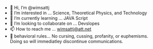 - 👋 Hi, I’m @wimsattj
- 👀 I’m interested in ...                Science, Theoretical Physics, and Technology
- 🌱 I’m currently learning ...           JAVA Script
- 💞️ I’m looking to collaborate on ...    Devslopes
- 📫 How to reach me ...                  wimsattj@att.net
- 📏 behavioral rules...                     No cursing, cussing, profanity, or euphemisms. Doing so will immediatley discontinue communications.

<!---
wimsattj/wimsattj is a ✨ special ✨ repository because its `README.md` (this file) appears on your GitHub profile.
You can click the Preview link to take a look at your changes.
--->
